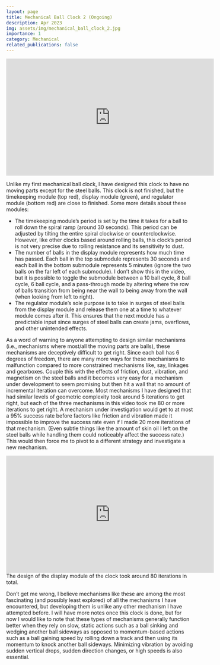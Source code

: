 ```yaml
---
layout: page
title: Mechanical Ball Clock 2 (Ongoing)
description: Apr 2023
img: assets/img/mechanical_ball_clock_2.jpg
importance: 1
category: Mechanical
related_publications: false
---
```



<div class="embed-responsive embed-responsive-16by9 mb-3">
    <iframe width="560" height="315" src="https://www.youtube.com/embed/5c_HX65pFv8?si=cXLboszJ8QVka16d" title="YouTube video player" frameborder="0" allow="accelerometer; autoplay; clipboard-write; encrypted-media; gyroscope; picture-in-picture; web-share" referrerpolicy="strict-origin-when-cross-origin" allowfullscreen></iframe>
</div>

Unlike my first mechanical ball clock, I have designed this clock to have no moving parts except for the steel balls. This clock is not finished, but the timekeeping module (top red), display module (green), and regulator module (bottom red) are close to finished. Some more details about these modules:
<ul>
<li>The timekeeping module’s period is set by the time it takes for a ball to roll down the spiral ramp (around 30 seconds). This period can be adjusted by tilting the entire spiral clockwise or counterclockwise. However, like other clocks based around rolling balls, this clock’s period is not very precise due to rolling resistance and its sensitivity to dust.</li>
<li>The number of balls in the display module represents how much time has passed. Each ball in the top submodule represents 30 seconds and each ball in the bottom submodule represents 5 minutes (ignore the two balls on the far left of each submodule). I don’t show this in the video, but it is possible to toggle the submodule between a 10 ball cycle, 8 ball cycle, 6 ball cycle, and a pass-through mode by altering where the row of balls transition from being near the wall to being away from the wall (when looking from left to right).</li>
<li>The regulator module’s sole purpose is to take in surges of steel balls from the display module and release them one at a time to whatever module comes after it. This ensures that the next module has a predictable input since surges of steel balls can create jams, overflows, and other unintended effects.</li>
</ul>

As a word of warning to anyone attempting to design similar mechanisms (i.e., mechanisms where most/all the moving parts are balls), these mechanisms are deceptively difficult to get right. Since each ball has 6 degrees of freedom, there are many more ways for these mechanisms to malfunction compared to more constrained mechanisms like, say, linkages and gearboxes. Couple this with the effects of friction, dust, vibration, and magnetism on the steel balls and it becomes very easy for a mechanism under development to seem promising but then hit a wall that no amount of incremental iteration can overcome. Most mechanisms I have designed that had similar levels of geometric complexity took around 5 iterations to get right, but each of the three mechanisms in this video took me 80 or more iterations to get right. A mechanism under investigation would get to at most a 95% success rate before factors like friction and vibration made it impossible to improve the success rate even if I made 20 more iterations of that mechanism. (Even subtle things like the amount of skin oil I left on the steel balls while handling them could noticeably affect the success rate.) This would then force me to pivot to a different strategy and investigate a new mechanism.

<div class="embed-responsive embed-responsive-16by9 mb-3">
    <iframe width="560" height="315" src="https://www.youtube.com/embed/wKQSb0pX8GY?si=vyMG-2OIsNtoSb-Z" title="YouTube video player" frameborder="0" allow="accelerometer; autoplay; clipboard-write; encrypted-media; gyroscope; picture-in-picture; web-share" referrerpolicy="strict-origin-when-cross-origin" allowfullscreen></iframe>
</div>
<div class="caption mt-0">
    The design of the display module of the clock took around 80 iterations in total.
</div>

Don’t get me wrong, I believe mechanisms like these are among the most fascinating (and possibly least explored) of all the mechanisms I have encountered, but developing them is unlike any other mechanism I have attempted before. I will have more notes once this clock is done, but for now I would like to note that these types of mechanisms generally function better when they rely on slow, static actions such as a ball sinking and wedging another ball sideways as opposed to momentum-based actions such as a ball gaining speed by rolling down a track and then using its momentum to knock another ball sideways. Minimizing vibration by avoiding sudden vertical drops, sudden direction changes, or high speeds is also essential.

